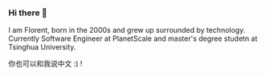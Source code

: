 ### Hi there 👋

I am Florent, born in the 2000s and grew up surrounded by technology. Currently Software Engineer at PlanetScale and master's degree studetn at Tsinghua University.

你也可以和我说中文 :) !
